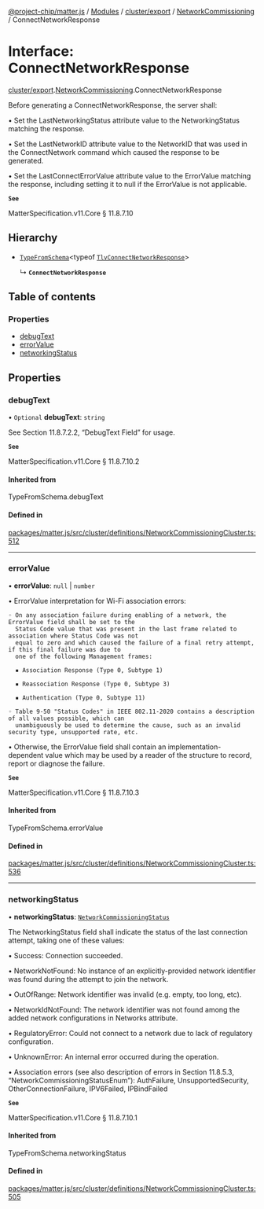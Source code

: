 [@project-chip/matter.js](../README.md) / [Modules](../modules.md) / [cluster/export](../modules/cluster_export.md) / [NetworkCommissioning](../modules/cluster_export.NetworkCommissioning.md) / ConnectNetworkResponse

# Interface: ConnectNetworkResponse

[cluster/export](../modules/cluster_export.md).[NetworkCommissioning](../modules/cluster_export.NetworkCommissioning.md).ConnectNetworkResponse

Before generating a ConnectNetworkResponse, the server shall:

  • Set the LastNetworkingStatus attribute value to the NetworkingStatus matching the response.

  • Set the LastNetworkID attribute value to the NetworkID that was used in the ConnectNetwork command which
    caused the response to be generated.

  • Set the LastConnectErrorValue attribute value to the ErrorValue matching the response, including setting it
    to null if the ErrorValue is not applicable.

**`See`**

MatterSpecification.v11.Core § 11.8.7.10

## Hierarchy

- [`TypeFromSchema`](../modules/tlv_export.md#typefromschema)\<typeof [`TlvConnectNetworkResponse`](../modules/cluster_export.NetworkCommissioning.md#tlvconnectnetworkresponse)\>

  ↳ **`ConnectNetworkResponse`**

## Table of contents

### Properties

- [debugText](cluster_export.NetworkCommissioning.ConnectNetworkResponse.md#debugtext)
- [errorValue](cluster_export.NetworkCommissioning.ConnectNetworkResponse.md#errorvalue)
- [networkingStatus](cluster_export.NetworkCommissioning.ConnectNetworkResponse.md#networkingstatus)

## Properties

### debugText

• `Optional` **debugText**: `string`

See Section 11.8.7.2.2, “DebugText Field” for usage.

**`See`**

MatterSpecification.v11.Core § 11.8.7.10.2

#### Inherited from

TypeFromSchema.debugText

#### Defined in

[packages/matter.js/src/cluster/definitions/NetworkCommissioningCluster.ts:512](https://github.com/project-chip/matter.js/blob/6d3b6a5d957d88a9231d6ecab4bb41f8133112be/packages/matter.js/src/cluster/definitions/NetworkCommissioningCluster.ts#L512)

___

### errorValue

• **errorValue**: ``null`` \| `number`

• ErrorValue interpretation for Wi-Fi association errors:

    ◦ On any association failure during enabling of a network, the ErrorValue field shall be set to the
      Status Code value that was present in the last frame related to association where Status Code was not
      equal to zero and which caused the failure of a final retry attempt, if this final failure was due to
      one of the following Management frames:

      ▪ Association Response (Type 0, Subtype 1)

      ▪ Reassociation Response (Type 0, Subtype 3)

      ▪ Authentication (Type 0, Subtype 11)

    ◦ Table 9-50 "Status Codes" in IEEE 802.11-2020 contains a description of all values possible, which can
      unambiguously be used to determine the cause, such as an invalid security type, unsupported rate, etc.

  • Otherwise, the ErrorValue field shall contain an implementation-dependent value which may be used by a
    reader of the structure to record, report or diagnose the failure.

**`See`**

MatterSpecification.v11.Core § 11.8.7.10.3

#### Inherited from

TypeFromSchema.errorValue

#### Defined in

[packages/matter.js/src/cluster/definitions/NetworkCommissioningCluster.ts:536](https://github.com/project-chip/matter.js/blob/6d3b6a5d957d88a9231d6ecab4bb41f8133112be/packages/matter.js/src/cluster/definitions/NetworkCommissioningCluster.ts#L536)

___

### networkingStatus

• **networkingStatus**: [`NetworkCommissioningStatus`](../enums/cluster_export.NetworkCommissioning.NetworkCommissioningStatus.md)

The NetworkingStatus field shall indicate the status of the last connection attempt, taking one of these
values:

  • Success: Connection succeeded.

  • NetworkNotFound: No instance of an explicitly-provided network identifier was found during the attempt
    to join the network.

  • OutOfRange: Network identifier was invalid (e.g. empty, too long, etc).

  • NetworkIdNotFound: The network identifier was not found among the added network configurations in
    Networks attribute.

  • RegulatoryError: Could not connect to a network due to lack of regulatory configuration.

  • UnknownError: An internal error occurred during the operation.

  • Association errors (see also description of errors in Section 11.8.5.3,
    “NetworkCommissioningStatusEnum”): AuthFailure, UnsupportedSecurity, OtherConnectionFailure, IPV6Failed,
    IPBindFailed

**`See`**

MatterSpecification.v11.Core § 11.8.7.10.1

#### Inherited from

TypeFromSchema.networkingStatus

#### Defined in

[packages/matter.js/src/cluster/definitions/NetworkCommissioningCluster.ts:505](https://github.com/project-chip/matter.js/blob/6d3b6a5d957d88a9231d6ecab4bb41f8133112be/packages/matter.js/src/cluster/definitions/NetworkCommissioningCluster.ts#L505)
